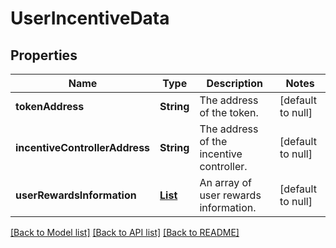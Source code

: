 # UserIncentiveData
## Properties

| Name | Type | Description | Notes |
|------------ | ------------- | ------------- | -------------|
| **tokenAddress** | **String** | The address of the token. | [default to null] |
| **incentiveControllerAddress** | **String** | The address of the incentive controller. | [default to null] |
| **userRewardsInformation** | [**List**](UserRewardInfo.md) | An array of user rewards information. | [default to null] |

[[Back to Model list]](../README.md#documentation-for-models) [[Back to API list]](../README.md#documentation-for-api-endpoints) [[Back to README]](../README.md)

